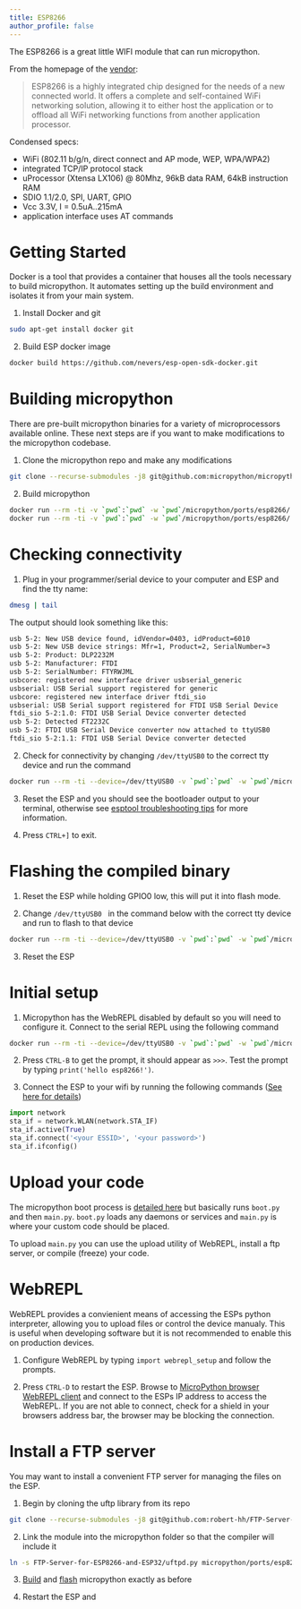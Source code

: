 ```yaml
---
title: ESP8266
author_profile: false
---
```


The ESP8266 is a great little WIFI module that can run micropython.

From the homepage of the [vendor](https://espressif.com/en/products/esp8266/):

> ESP8266 is a highly integrated chip designed for the needs of a new connected world. It offers a complete and self-contained WiFi networking solution, allowing it to either host the application or to offload all WiFi networking functions from another application processor.

Condensed specs:

* WiFi (802.11 b/g/n, direct connect and AP mode, WEP, WPA/WPA2)
* integrated TCP/IP protocol stack
* uProcessor (Xtensa LX106) @ 80Mhz, 96kB data RAM, 64kB instruction RAM
* SDIO 1.1/2.0, SPI, UART, GPIO
* Vcc 3.3V, I = 0.5uA..215mA
* application interface uses AT commands

# Getting Started

Docker is a tool that provides a container that houses all the tools necessary to build micropython. It automates setting up the build environment and isolates it from your main system.

1. Install Docker and git
```sh
sudo apt-get install docker git
```
2. Build ESP docker image  
```sh
docker build https://github.com/nevers/esp-open-sdk-docker.git
```

# Building micropython

There are pre-built micropython binaries for a variety of microprocessors available online. These next steps are if you want to make modifications to the micropython codebase.

1. Clone the micropython repo and make any modifications  
```sh
git clone --recurse-submodules -j8 git@github.com:micropython/micropython.git
```

2. Build micropython  
```sh
docker run --rm -ti -v `pwd`:`pwd` -w `pwd`/micropython/ports/esp8266/ esp-open-sdk:2.0.0 make axtls
docker run --rm -ti -v `pwd`:`pwd` -w `pwd`/micropython/ports/esp8266/ esp-open-sdk:2.0.0 make
```
  
# Checking connectivity

1. Plug in your programmer/serial device to your computer and ESP and find the tty name:
  ```sh
  dmesg | tail
  ```
  The output should look something like this:
  ```sh
  usb 5-2: New USB device found, idVendor=0403, idProduct=6010
  usb 5-2: New USB device strings: Mfr=1, Product=2, SerialNumber=3
  usb 5-2: Product: DLP2232M
  usb 5-2: Manufacturer: FTDI
  usb 5-2: SerialNumber: FTYRWJML
  usbcore: registered new interface driver usbserial_generic
  usbserial: USB Serial support registered for generic
  usbcore: registered new interface driver ftdi_sio
  usbserial: USB Serial support registered for FTDI USB Serial Device
  ftdi_sio 5-2:1.0: FTDI USB Serial Device converter detected
  usb 5-2: Detected FT2232C
  usb 5-2: FTDI USB Serial Device converter now attached to ttyUSB0
  ftdi_sio 5-2:1.1: FTDI USB Serial Device converter detected
  ```

2. Check for connectivity by changing `/dev/ttyUSB0` to the correct tty device and run the command
```sh
docker run --rm -ti --device=/dev/ttyUSB0 -v `pwd`:`pwd` -w `pwd`/micropython/ports/esp8266/ -e PYTHONIOENCODING=utf-8 esp-open-sdk:2.0.0 python -m serial.tools.miniterm /dev/ttyUSB0 115200
```

3. Reset the ESP and you should see the bootloader output to your terminal, otherwise see [esptool troubleshooting tips](https://github.com/espressif/esptool#troubleshooting) for more information.

4. Press `CTRL+]` to exit.  


# Flashing the compiled binary

1. Reset the ESP while holding GPIO0 low, this will put it into flash mode.

2. Change `/dev/ttyUSB0 ` in the command below with the correct tty device and run to flash to that device
```sh
docker run --rm -ti --device=/dev/ttyUSB0 -v `pwd`:`pwd` -w `pwd`/micropython/ports/esp8266/ esp-open-sdk:2.0.0 make PORT=/dev/ttyUSB0 deploy
```

3. Reset the ESP

# Initial setup

1. Micropython has the WebREPL disabled by default so you will need to configure it. Connect to the serial REPL using the following command
```sh
docker run --rm -ti --device=/dev/ttyUSB0 -v `pwd`:`pwd` -w `pwd`/micropython/ports/esp8266/ -e PYTHONIOENCODING=utf-8 esp-open-sdk:2.0.0 python -m serial.tools.miniterm /dev/ttyUSB0 115200
```

2. Press `CTRL-B` to get the prompt, it should appear as `>>>`. Test the prompt by typing `print('hello esp8266!')`.

3. Connect the ESP to your wifi by running the following commands ([See here for details](https://docs.micropython.org/en/latest/esp8266/esp8266/tutorial/network_basics.html#configuration-of-the-wifi))
```python
import network
sta_if = network.WLAN(network.STA_IF)
sta_if.active(True)
sta_if.connect('<your ESSID>', '<your password>')
sta_if.ifconfig()
```

# Upload your code

The micropython boot process is [detailed here](http://docs.micropython.org/en/latest/esp8266/esp8266/general.html#boot-process) but basically runs `boot.py` and then `main.py`. `boot.py` loads any daemons or services and `main.py` is where your custom code should be placed.

To upload `main.py` you can use the upload utility of WebREPL, install a ftp server, or compile (freeze) your code.

# WebREPL

WebREPL provides a convienient means of accessing the ESPs python interpreter, allowing you to upload files or control the device manualy. This is useful when developing software but it is not recommended to enable this on production devices.

1. Configure WebREPL by typing `import webrepl_setup` and follow the prompts.

2. Press `CTRL-D` to restart the ESP. Browse to [MicroPython browser WebREPL client](https://micropython.org/webrepl/) and connect to the ESPs IP address to access the WebREPL. If you are not able to connect, check for a shield in your browsers address bar, the browser may be blocking the connection.

# Install a FTP server

You may want to install a convenient FTP server for managing the files on the ESP.

1. Begin by cloning the uftp library from its repo
```sh
git clone --recurse-submodules -j8 git@github.com:robert-hh/FTP-Server-for-ESP8266-and-ESP32.git
```

2. Link the module into the micropython folder so that the compiler will include it
```sh
ln -s FTP-Server-for-ESP8266-and-ESP32/uftpd.py micropython/ports/esp8266/modules/uftpd.py 
```

3. [Build](http://i2labs.ca/projects/esp8266/#building-micropython) and [flash](http://i2labs.ca/projects/esp8266/#flashing-the-compiled-binary) micropython exactly as before

4. Restart the ESP and 
